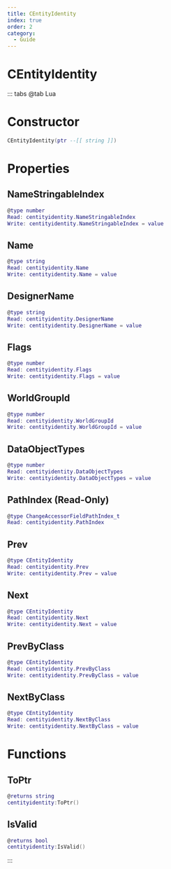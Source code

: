 ```yaml
---
title: CEntityIdentity
index: true
order: 2
category:
  - Guide
---
```


# CEntityIdentity

::: tabs
@tab Lua
# Constructor
```lua
CEntityIdentity(ptr --[[ string ]])
```
# Properties
## NameStringableIndex 
```lua
@type number
Read: centityidentity.NameStringableIndex
Write: centityidentity.NameStringableIndex = value
```
## Name 
```lua
@type string
Read: centityidentity.Name
Write: centityidentity.Name = value
```
## DesignerName 
```lua
@type string
Read: centityidentity.DesignerName
Write: centityidentity.DesignerName = value
```
## Flags 
```lua
@type number
Read: centityidentity.Flags
Write: centityidentity.Flags = value
```
## WorldGroupId 
```lua
@type number
Read: centityidentity.WorldGroupId
Write: centityidentity.WorldGroupId = value
```
## DataObjectTypes 
```lua
@type number
Read: centityidentity.DataObjectTypes
Write: centityidentity.DataObjectTypes = value
```
## PathIndex (Read-Only)
```lua
@type ChangeAccessorFieldPathIndex_t
Read: centityidentity.PathIndex
```
## Prev 
```lua
@type CEntityIdentity
Read: centityidentity.Prev
Write: centityidentity.Prev = value
```
## Next 
```lua
@type CEntityIdentity
Read: centityidentity.Next
Write: centityidentity.Next = value
```
## PrevByClass 
```lua
@type CEntityIdentity
Read: centityidentity.PrevByClass
Write: centityidentity.PrevByClass = value
```
## NextByClass 
```lua
@type CEntityIdentity
Read: centityidentity.NextByClass
Write: centityidentity.NextByClass = value
```
# Functions
## ToPtr
```lua
@returns string
centityidentity:ToPtr()
```
## IsValid
```lua
@returns bool
centityidentity:IsValid()
```

:::